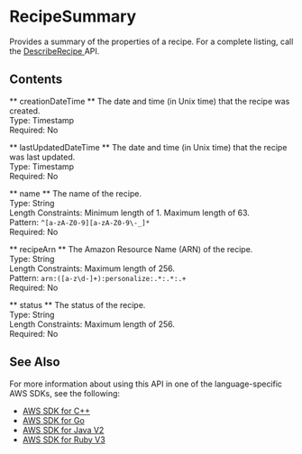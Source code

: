 # RecipeSummary<a name="API_RecipeSummary"></a>

Provides a summary of the properties of a recipe\. For a complete listing, call the [ DescribeRecipe ](API_DescribeRecipe.md) API\.

## Contents<a name="API_RecipeSummary_Contents"></a>

 ** creationDateTime **   <a name="personalize-Type-RecipeSummary-creationDateTime"></a>
The date and time \(in Unix time\) that the recipe was created\.  
Type: Timestamp  
Required: No

 ** lastUpdatedDateTime **   <a name="personalize-Type-RecipeSummary-lastUpdatedDateTime"></a>
The date and time \(in Unix time\) that the recipe was last updated\.  
Type: Timestamp  
Required: No

 ** name **   <a name="personalize-Type-RecipeSummary-name"></a>
The name of the recipe\.  
Type: String  
Length Constraints: Minimum length of 1\. Maximum length of 63\.  
Pattern: `^[a-zA-Z0-9][a-zA-Z0-9\-_]*`   
Required: No

 ** recipeArn **   <a name="personalize-Type-RecipeSummary-recipeArn"></a>
The Amazon Resource Name \(ARN\) of the recipe\.  
Type: String  
Length Constraints: Maximum length of 256\.  
Pattern: `arn:([a-z\d-]+):personalize:.*:.*:.+`   
Required: No

 ** status **   <a name="personalize-Type-RecipeSummary-status"></a>
The status of the recipe\.  
Type: String  
Length Constraints: Maximum length of 256\.  
Required: No

## See Also<a name="API_RecipeSummary_SeeAlso"></a>

For more information about using this API in one of the language\-specific AWS SDKs, see the following:
+  [ AWS SDK for C\+\+](https://docs.aws.amazon.com/goto/SdkForCpp/personalize-2018-05-22/RecipeSummary) 
+  [ AWS SDK for Go](https://docs.aws.amazon.com/goto/SdkForGoV1/personalize-2018-05-22/RecipeSummary) 
+  [ AWS SDK for Java V2](https://docs.aws.amazon.com/goto/SdkForJavaV2/personalize-2018-05-22/RecipeSummary) 
+  [ AWS SDK for Ruby V3](https://docs.aws.amazon.com/goto/SdkForRubyV3/personalize-2018-05-22/RecipeSummary) 